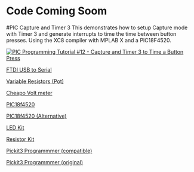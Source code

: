 # Code Coming Soom
#PIC Capture and Timer 3
This demonstrates how to setup Capture mode with Timer 3 and generate interrupts to time the time between button presses. Using the XC8 compiler with MPLAB X and a PIC18F4520.

[![PIC Programming Tutorial #12 - Capture and Timer 3 to Time a Button Press](https://img.youtube.com/vi/vvt8N3fTsv0/0.jpg)](https://www.youtube.com/watch?v=vvt8N3fTsv0 "PIC Programming Tutorial #12 - Capture and Timer 3 to Time a Button Press")

<a href="https://amzn.to/2CzX8Wc">FTDI USB to Serial</a>

<a href="https://amzn.to/2pTpm5W">Variable Resistors (Pot)</a>

<a href="https://amzn.to/2CLXmtE">Cheapo Volt meter</a>

<a href="https://amzn.to/2oTHRqm">PIC18f4520</a>

<a href="https://amzn.to/2p2PsmV">PIC18f4520  (Alternative)</a>

<a href="https://amzn.to/2x5Fq8a">LED Kit</a>

<a href="https://amzn.to/2COwEBA">Resistor Kit</a>

<a href="https://amzn.to/2BzKsiE">Pickit3 Programmmer (compatible)</a>

<a href="https://www.microchip.com/Developmenttools/ProductDetails/PartNo/PG164130">Pickit3 Programmmer (original)</a>

